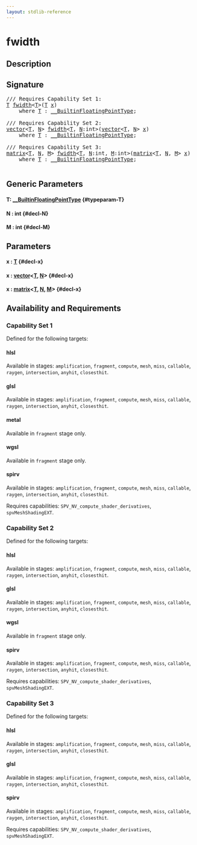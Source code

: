 ```yaml
---
layout: stdlib-reference
---
```


# fwidth

## Description





## Signature 

<pre>
/// Requires Capability Set 1:
<a href="/stdlib-reference/global-decls/fwidth#typeparam-T" class="code_type">T</a> <a href="/stdlib-reference/global-decls/fwidth">fwidth</a>&lt;<a href="/stdlib-reference/global-decls/fwidth#typeparam-T" class="code_type">T</a>&gt;(<a href="/stdlib-reference/global-decls/fwidth#typeparam-T" class="code_type">T</a> <a href="/stdlib-reference/global-decls/fwidth#decl-x" class="code_param">x</a>)
    <span class='code_keyword'>where</span> <a href="/stdlib-reference/global-decls/fwidth#typeparam-T" class="code_type">T</a> : <a href="/stdlib-reference/interfaces/BuiltinFloatingPointType/index" class="code_type">__BuiltinFloatingPointType</a>;

/// Requires Capability Set 2:
<a href="/stdlib-reference/types/vector/index" class="code_type">vector</a>&lt;<a href="/stdlib-reference/global-decls/fwidth#typeparam-T" class="code_type">T</a>, <a href="/stdlib-reference/global-decls/fwidth#decl-N" class="code_var">N</a>&gt; <a href="/stdlib-reference/global-decls/fwidth">fwidth</a>&lt;<a href="/stdlib-reference/global-decls/fwidth#typeparam-T" class="code_type">T</a>, <a href="/stdlib-reference/global-decls/fwidth#decl-N" class="code_var">N</a>:<span class="code_keyword">int</span>&gt;(<a href="/stdlib-reference/types/vector/index" class="code_type">vector</a>&lt;<a href="/stdlib-reference/global-decls/fwidth#typeparam-T" class="code_type">T</a>, <a href="/stdlib-reference/global-decls/fwidth#decl-N" class="code_var">N</a>&gt; <a href="/stdlib-reference/global-decls/fwidth#decl-x" class="code_param">x</a>)
    <span class='code_keyword'>where</span> <a href="/stdlib-reference/global-decls/fwidth#typeparam-T" class="code_type">T</a> : <a href="/stdlib-reference/interfaces/BuiltinFloatingPointType/index" class="code_type">__BuiltinFloatingPointType</a>;

/// Requires Capability Set 3:
<a href="/stdlib-reference/types/matrix/index" class="code_type">matrix</a>&lt;<a href="/stdlib-reference/global-decls/fwidth#typeparam-T" class="code_type">T</a>, <a href="/stdlib-reference/global-decls/fwidth#decl-N" class="code_var">N</a>, <a href="/stdlib-reference/global-decls/fwidth#decl-M" class="code_var">M</a>&gt; <a href="/stdlib-reference/global-decls/fwidth">fwidth</a>&lt;<a href="/stdlib-reference/global-decls/fwidth#typeparam-T" class="code_type">T</a>, <a href="/stdlib-reference/global-decls/fwidth#decl-N" class="code_var">N</a>:<span class="code_keyword">int</span>, <a href="/stdlib-reference/global-decls/fwidth#decl-M" class="code_var">M</a>:<span class="code_keyword">int</span>&gt;(<a href="/stdlib-reference/types/matrix/index" class="code_type">matrix</a>&lt;<a href="/stdlib-reference/global-decls/fwidth#typeparam-T" class="code_type">T</a>, <a href="/stdlib-reference/global-decls/fwidth#decl-N" class="code_var">N</a>, <a href="/stdlib-reference/global-decls/fwidth#decl-M" class="code_var">M</a>&gt; <a href="/stdlib-reference/global-decls/fwidth#decl-x" class="code_param">x</a>)
    <span class='code_keyword'>where</span> <a href="/stdlib-reference/global-decls/fwidth#typeparam-T" class="code_type">T</a> : <a href="/stdlib-reference/interfaces/BuiltinFloatingPointType/index" class="code_type">__BuiltinFloatingPointType</a>;

</pre>

## Generic Parameters

#### T: [\_\_BuiltinFloatingPointType](/stdlib-reference/interfaces/BuiltinFloatingPointType/index) {#typeparam-T}
#### N  : int {#decl-N}
#### M  : int {#decl-M}

## Parameters

#### x  : [T](/stdlib-reference/global-decls/fwidth#typeparam-T) {#decl-x}
#### x  : [vector](/stdlib-reference/types/vector/index)\<[T](/stdlib-reference/types/vector/index#typeparam-T), [N](/stdlib-reference/types/vector/index#decl-N)\> {#decl-x}
#### x  : [matrix](/stdlib-reference/types/matrix/index)\<[T](/stdlib-reference/types/matrix/T), [N](/stdlib-reference/types/matrix/index#decl-N), [M](/stdlib-reference/types/matrix/index#decl-M)\> {#decl-x}

## Availability and Requirements

### Capability Set 1

Defined for the following targets:

#### hlsl
Available in stages: `amplification`, `fragment`, `compute`, `mesh`, `miss`, `callable`, `raygen`, `intersection`, `anyhit`, `closesthit`.

#### glsl
Available in stages: `amplification`, `fragment`, `compute`, `mesh`, `miss`, `callable`, `raygen`, `intersection`, `anyhit`, `closesthit`.

#### metal
Available in `fragment` stage only.

#### wgsl
Available in `fragment` stage only.

#### spirv
Available in stages: `amplification`, `fragment`, `compute`, `mesh`, `miss`, `callable`, `raygen`, `intersection`, `anyhit`, `closesthit`.

Requires capabilities: `SPV_NV_compute_shader_derivatives`, `spvMeshShadingEXT`.

### Capability Set 2

Defined for the following targets:

#### hlsl
Available in stages: `amplification`, `fragment`, `compute`, `mesh`, `miss`, `callable`, `raygen`, `intersection`, `anyhit`, `closesthit`.

#### glsl
Available in stages: `amplification`, `fragment`, `compute`, `mesh`, `miss`, `callable`, `raygen`, `intersection`, `anyhit`, `closesthit`.

#### wgsl
Available in `fragment` stage only.

#### spirv
Available in stages: `amplification`, `fragment`, `compute`, `mesh`, `miss`, `callable`, `raygen`, `intersection`, `anyhit`, `closesthit`.

Requires capabilities: `SPV_NV_compute_shader_derivatives`, `spvMeshShadingEXT`.

### Capability Set 3

Defined for the following targets:

#### hlsl
Available in stages: `amplification`, `fragment`, `compute`, `mesh`, `miss`, `callable`, `raygen`, `intersection`, `anyhit`, `closesthit`.

#### glsl
Available in stages: `amplification`, `fragment`, `compute`, `mesh`, `miss`, `callable`, `raygen`, `intersection`, `anyhit`, `closesthit`.

#### spirv
Available in stages: `amplification`, `fragment`, `compute`, `mesh`, `miss`, `callable`, `raygen`, `intersection`, `anyhit`, `closesthit`.

Requires capabilities: `SPV_NV_compute_shader_derivatives`, `spvMeshShadingEXT`.


